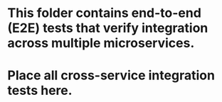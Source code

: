 # This folder contains end-to-end (E2E) tests that verify integration across multiple microservices.
# Place all cross-service integration tests here.
